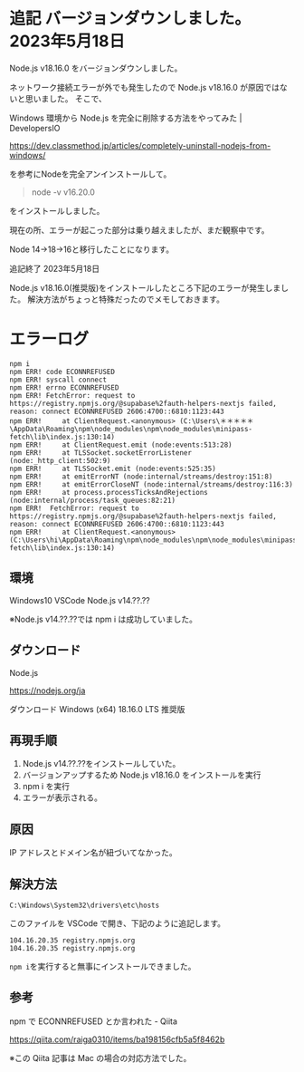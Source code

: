 <!--
title:   Node.js v18.16.0 npm ERR! code ECONNREFUSED #npm iコマンドがエラーで返ってくる時の対処方法。
tags:    Node.js
id:      0b2a4b34738f4d246780
private: false
-->

# 追記 バージョンダウンしました。 2023年5月18日

Node.js v18.16.0 をバージョンダウンしました。

ネットワーク接続エラーが外でも発生したので
Node.js v18.16.0 が原因ではないと思いました。
そこで、

Windows 環境から Node.js を完全に削除する方法をやってみた | DevelopersIO

https://dev.classmethod.jp/articles/completely-uninstall-nodejs-from-windows/

を参考にNodeを完全アンインストールして。

> node -v
v16.20.0

をインストールしました。

現在の所、エラーが起こった部分は乗り越えましたが、まだ観察中です。

Node 14->18->16と移行したことになります。

追記終了 2023年5月18日


Node.js v18.16.0(推奨版)をインストールしたところ下記のエラーが発生しました。
解決方法がちょっと特殊だったのでメモしておきます。

# エラーログ

```エラーログ.log
npm i
npm ERR! code ECONNREFUSED
npm ERR! syscall connect
npm ERR! errno ECONNREFUSED
npm ERR! FetchError: request to https://registry.npmjs.org/@supabase%2fauth-helpers-nextjs failed, reason: connect ECONNREFUSED 2606:4700::6810:1123:443
npm ERR!     at ClientRequest.<anonymous> (C:\Users\＊＊＊＊＊\AppData\Roaming\npm\node_modules\npm\node_modules\minipass-fetch\lib\index.js:130:14)
npm ERR!     at ClientRequest.emit (node:events:513:28)
npm ERR!     at TLSSocket.socketErrorListener (node:_http_client:502:9)
npm ERR!     at TLSSocket.emit (node:events:525:35)
npm ERR!     at emitErrorNT (node:internal/streams/destroy:151:8)
npm ERR!     at emitErrorCloseNT (node:internal/streams/destroy:116:3)
npm ERR!     at process.processTicksAndRejections (node:internal/process/task_queues:82:21)
npm ERR!  FetchError: request to https://registry.npmjs.org/@supabase%2fauth-helpers-nextjs failed, reason: connect ECONNREFUSED 2606:4700::6810:1123:443
npm ERR!     at ClientRequest.<anonymous> (C:\Users\hi\AppData\Roaming\npm\node_modules\npm\node_modules\minipass-fetch\lib\index.js:130:14)

```

## 環境

Windows10
VSCode
Node.js v14.??.??

※Node.js v14.??.??では npm i は成功していました。

## ダウンロード
Node.js

https://nodejs.org/ja

ダウンロード Windows (x64)
18.16.0 LTS
推奨版

## 再現手順

1. Node.js v14.??.??をインストールしていた。
1. バージョンアップするため Node.js v18.16.0 をインストールを実行
1. npm i を実行
1. エラーが表示される。

## 原因

IP アドレスとドメイン名が紐づいてなかった。

## 解決方法

`C:\Windows\System32\drivers\etc\hosts`

このファイルを VSCode で開き、下記のように追記します。

```hosts
104.16.20.35 registry.npmjs.org
104.16.20.35 registry.npmjs.org

```

`npm i`を実行すると無事にインストールできました。

## 参考

npm で ECONNREFUSED とか言われた - Qiita

https://qiita.com/raiga0310/items/ba198156cfb5a5f8462b

※この Qiita 記事は Mac の場合の対応方法でした。
